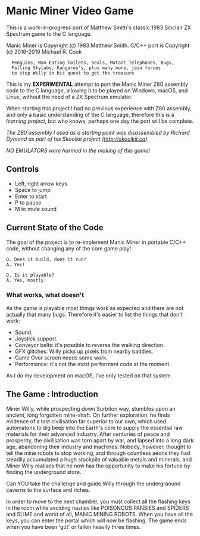 # Manic Miner Video Game

This is a work-in-progress port of Matthew Smith's classic 1983 Sinclair
ZX Spectrum game to the C language.

Manic Miner is Copyright (c) 1983 Matthew Smith.
C/C++ port is Copyright (c) 2016-2019 Michael R. Cook

      Penguins, Man Eating Toilets, Seals, Mutant Telephones, Bugs,
      Falling Skylabs, Kangaroo's, plus many more, join forces
      to stop Willy in his quest to get the treasure

This is my **EXPERIMENTAL** attempt to port the Manic Miner Z80 assembly code
to the C language, allowing it to be played on Windows, macOS, and Linux,
without the need of a ZX Spectrum emulator.

When starting this project I had no previous experience with Z80 assembly, and
only a basic understanding of the C language, therefore this is a _learning
project_, but who knows, perhaps one day the port will be complete.

_The Z80 assembly I used as a starting point was disassembled by Richard Dymond
as part of his Skoolkit project (http://skoolkit.ca)._


_NO EMULATORS were harmed in the making of this game!_


## Controls

- Left, right arrow keys
- Space to jump
- Enter to start
- P to pause
- M to mute sound


## Current State of the Code

The goal of the project is to re-implement Manic Miner in portable C/C++ code,
without changing any of the core game play!

    Q. Does it build, does it run?
    A. Yes!

    Q. Is it playable?
    A. Yes, mostly.


### What works, what doesn't

As the game is playable most things work as expected and there are not actually
that many bugs. Therefore it's easier to list the things that don't work:

- Sound.
- Joystick support.
- Conveyor belts: it's possible to reverse the walking direction.
- GFX glitches: Willy picks up pixels from nearby baddies.
- Game Over screen needs some work.
- Performance: it's not the most performant code at the moment.

As I do my development on macOS, I've only tested on that system.


## The Game : Introduction

Miner Willy, while prospecting down Surbiton way, stumbles
upon an ancient, long forgotten mine-shaft. On further
exploration, he finds evidence of a lost civilisation far
superior to our own, which used automatons to dig beep into
the Earth's core to supply the essential raw materials for
their advanced industry. After centuries of peace and
prosperity, the civilisation was torn apart by war, and
lapsed into a long dark age, abandoning their industry and
machines. Nobody, however, thought to tell the mine robots
to stop working, and through countless aeons they had
steadily accumulated a hugh stockpile of valuable metals
and minerals, and Miner Willy realises that he now has the
opportunity to make his fortune by finding the underground
store.

Can YOU take the challenge and guide Willy through the
undergraound caverns to the surface and riches.

In order to move to the next chamber, you must collect all
the flashing keys in the room while avoiding nasties like
POISONOUS PANSIES and SPIDERS and SLIME and worst of all,
MANIC MINING ROBOTS. When you have all the keys, you can
enter the portal which will now be flashing. The game ends
when you have been 'got' or fallen heavily three times.
